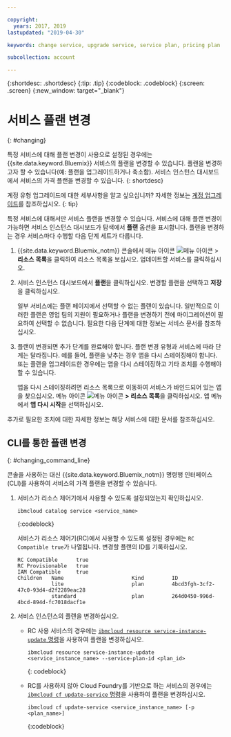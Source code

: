 ```yaml
---

copyright:
  years: 2017, 2019
lastupdated: "2019-04-30"

keywords: change service, upgrade service, service plan, pricing plan

subcollection: account

---
```


{:shortdesc: .shortdesc}
{:tip: .tip}
{:codeblock: .codeblock}
{:screen: .screen}
{:new_window: target="_blank"}


# 서비스 플랜 변경
{: #changing}

특정 서비스에 대해 플랜 변경이 사용으로 설정된 경우에는 {{site.data.keyword.Bluemix}} 서비스의 플랜을 변경할 수 있습니다. 플랜을 변경하고자 할 수 있습니다(예: 플랜을 업그레이드하거나 축소함). 서비스 인스턴스 대시보드에서 서비스의 가격 플랜을 변경할 수 있습니다.
{: shortdesc}

계정 유형 업그레이드에 대한 세부사항을 알고 싶으십니까? 자세한 정보는 [계정 업그레이드](/docs/account?topic=account-upgrading-account)를 참조하십시오.
{: tip}

특정 서비스에 대해서만 서비스 플랜을 변경할 수 있습니다. 서비스에 대해 플랜 변경이 가능하면 서비스 인스턴스 대시보드가 탐색에서 **플랜** 옵션을 표시합니다. 플랜을 변경하는 경우 서비스마다 수행할 다음 단계 세트가 다릅니다.

1. {{site.data.keyword.Bluemix_notm}} 콘솔에서 메뉴 아이콘 ![메뉴 아이콘](../icons/icon_hamburger.svg) > **리소스 목록**을 클릭하여 리소스 목록을 보십시오. 업데이트할 서비스를 클릭하십시오.
1. 서비스 인스턴스 대시보드에서 **플랜**을 클릭하십시오. 변경할 플랜을 선택하고 **저장**을 클릭하십시오.

    일부 서비스에는 플랜 페이지에서 선택할 수 없는 플랜이 있습니다. 일반적으로 이러한 플랜은 영업 팀의 지원이 필요하거나 플랜을 변경하기 전에 마이그레이션이 필요하여 선택할 수 없습니다. 필요한 다음 단계에 대한 정보는 서비스 문서를 참조하십시오.

1. 플랜이 변경되면 추가 단계를 완료해야 합니다. 플랜 변경 유형과 서비스에 따라 단계는 달라집니다. 예를 들어, 플랜을 낮추는 경우 앱을 다시 스테이징해야 합니다. 또는 플랜을 업그레이드한 경우에는 앱을 다시 스테이징하고 기타 조치를 수행해야 할 수 있습니다.

   앱을 다시 스테이징하려면 리소스 목록으로 이동하여 서비스가 바인드되어 있는 앱을 찾으십시오. 메뉴 아이콘 ![메뉴 아이콘](../icons/icon_hamburger.svg) **> 리소스 목록**을 클릭하십시오. 앱 메뉴에서 **앱 다시 시작**을 선택하십시오.

  추가로 필요한 조치에 대한 자세한 정보는 해당 서비스에 대한 문서를 참조하십시오.

## CLI를 통한 플랜 변경
{: #changing_command_line}

콘솔을 사용하는 대신 {{site.data.keyword.Bluemix_notm}} 명령행 인터페이스(CLI)를 사용하여 서비스의 가격 플랜을 변경할 수 있습니다.

1. 서비스가 리소스 제어기에서 사용할 수 있도록 설정되었는지 확인하십시오.

   ```
   ibmcloud catalog service <service_name>
   ```
   {:codeblock}

   서비스가 리소스 제어기(RC)에서 사용할 수 있도록 설정된 경우에는 `RC Compatible true`가 나열됩니다. 변경할 플랜의 ID를 기록하십시오.

   ```
   RC Compatible      true
   RC Provisionable   true
   IAM Compatible     true
   Children   Name                      Kind         ID
              lite                      plan         4bcd3fgh-3cf2-47c0-93d4-d2f2289eac28
              standard                  plan         264d0450-996d-4bcd-894d-fc7018dacf1e
    ```

1. 서비스 인스턴스의 플랜을 변경하십시오.

   - RC 사용 서비스의 경우에는 [`ibmcloud resource service-instance-update` 명령](/docs/cli/reference/ibmcloud?topic=cloud-cli-ibmcloud_commands_resource)을 사용하여 플랜을 변경하십시오.

     ```
     ibmcloud resource service-instance-update <service_instance_name> --service-plan-id <plan_id>
     ```
     {: codeblock}

   - RC를 사용하지 않아 Cloud Foundry를 기반으로 하는 서비스의 경우에는 [`ibmcloud cf update-service` 명령](/docs/cli?topic=cloud-cli-ibmcloud_commands_services#ibmcloud_service_update)을 사용하여 플랜을 변경하십시오.

     ```
     ibmcloud cf update-service <service_instance_name> [-p <plan_name>]
     ```
     {:codeblock}
